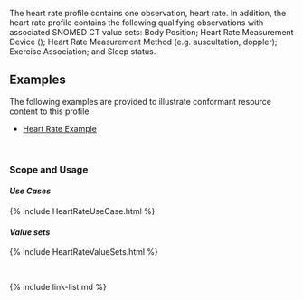 ﻿The heart rate profile contains one observation, heart rate. In addition, the heart rate profile contains the following qualifying observations with associated SNOMED CT value sets: Body Position; Heart Rate Measurement Device (); Heart Rate Measurement Method (e.g. auscultation, doppler); Exercise Association; and Sleep status.

## Examples ##

The following examples are provided to illustrate conformant resource content to this profile.

- [Heart Rate Example](Observation-heartRate-example.html)

<br>

### Scope and Usage
#### ***Use Cases***

{% include HeartRateUseCase.html %}


#### ***Value sets***

{% include HeartRateValueSets.html %}

<br>

{% include link-list.md %}